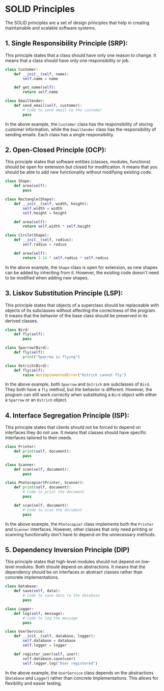 # SOLID Principles

The SOLID principles are a set of design principles that help in creating maintainable and scalable software systems.

## 1. Single Responsibility Principle (SRP):
   This principle states that a class should have only one reason to change. It means that a class should have only one responsibility or job.

   ```python
   class Customer:
       def __init__(self, name):
           self.name = name

       def get_name(self):
           return self.name

   class EmailSender:
       def send_email(self, customer):
           # Code to send email to the customer
           pass
   ```

   In the above example, the `Customer` class has the responsibility of storing customer information, while the `EmailSender` class has the responsibility of sending emails. Each class has a single responsibility.

## 2. Open-Closed Principle (OCP):
   This principle states that software entities (classes, modules, functions) should be open for extension but closed for modification. It means that you should be able to add new functionality without modifying existing code.

   ```python
   class Shape:
       def area(self):
           pass

   class Rectangle(Shape):
       def __init__(self, width, height):
           self.width = width
           self.height = height

       def area(self):
           return self.width * self.height

   class Circle(Shape):
       def __init__(self, radius):
           self.radius = radius

       def area(self):
           return 3.14 * self.radius * self.radius
   ```

   In the above example, the `Shape` class is open for extension, as new shapes can be added by inheriting from it. However, the existing code doesn't need to be modified when adding new shapes.

## 3. Liskov Substitution Principle (LSP):
   This principle states that objects of a superclass should be replaceable with objects of its subclasses without affecting the correctness of the program. It means that the behavior of the base class should be preserved in its derived classes.

   ```python
   class Bird:
       def fly(self):
           pass

   class Sparrow(Bird):
       def fly(self):
           print("Sparrow is flying")

   class Ostrich(Bird):
       def fly(self):
           raise NotImplementedError("Ostrich cannot fly")
   ```

   In the above example, both `Sparrow` and `Ostrich` are subclasses of `Bird`. They both have a `fly` method, but the behavior is different. However, the program can still work correctly when substituting a `Bird` object with either a `Sparrow` or an `Ostrich` object.

## 4. Interface Segregation Principle (ISP):
   This principle states that clients should not be forced to depend on interfaces they do not use. It means that classes should have specific interfaces tailored to their needs.

   ```python
   class Printer:
       def print(self, document):
           pass

   class Scanner:
       def scan(self, document):
           pass

   class Photocopier(Printer, Scanner):
       def print(self, document):
           # Code to print the document
           pass

       def scan(self, document):
           # Code to scan the document
           pass
   ```

   In the above example, the `Photocopier` class implements both the `Printer` and `Scanner` interfaces. However, other classes that only need printing or scanning functionality don't have to depend on the unnecessary methods.

## 5. Dependency Inversion Principle (DIP)
   This principle states that high-level modules should not depend on low-level modules. Both should depend on abstractions. It means that the dependency should be on interfaces or abstract classes rather than concrete implementations.

   ```python
   class Database:
       def save(self, data):
           # Code to save data to the database
           pass

   class Logger:
       def log(self, message):
           # Code to log the message
           pass

   class UserService:
       def __init__(self, database, logger):
           self.database = database
           self.logger = logger

       def register_user(self, user):
           self.database.save(user)
           self.logger.log("User registered")
   ```

   In the above example, the `UserService` class depends on the abstractions (`Database` and `Logger`) rather than concrete implementations. This allows for flexibility and easier testing.
